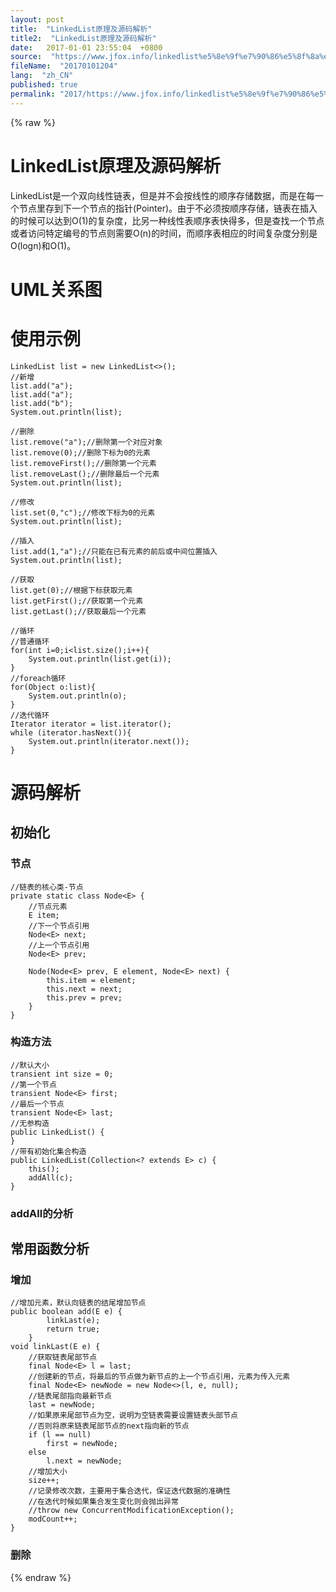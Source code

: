 ```yaml
---
layout: post
title:  "LinkedList原理及源码解析"
title2:  "LinkedList原理及源码解析"
date:   2017-01-01 23:55:04  +0800
source:  "https://www.jfox.info/linkedlist%e5%8e%9f%e7%90%86%e5%8f%8a%e6%ba%90%e7%a0%81%e8%a7%a3%e6%9e%90.html"
fileName:  "20170101204"
lang:  "zh_CN"
published: true
permalink: "2017/https://www.jfox.info/linkedlist%e5%8e%9f%e7%90%86%e5%8f%8a%e6%ba%90%e7%a0%81%e8%a7%a3%e6%9e%90.html"
---
```

{% raw %}
# LinkedList原理及源码解析 


LinkedList是一个双向线性链表，但是并不会按线性的顺序存储数据，而是在每一个节点里存到下一个节点的指针(Pointer)。由于不必须按顺序存储，链表在插入的时候可以达到O(1)的复杂度，比另一种线性表顺序表快得多，但是查找一个节点或者访问特定编号的节点则需要O(n)的时间，而顺序表相应的时间复杂度分别是O(logn)和O(1)。

# UML关系图

# 使用示例

    LinkedList list = new LinkedList<>();
    //新增
    list.add("a");
    list.add("a");
    list.add("b");
    System.out.println(list);
    
    //删除
    list.remove("a");//删除第一个对应对象
    list.remove(0);//删除下标为0的元素
    list.removeFirst();//删除第一个元素
    list.removeLast();//删除最后一个元素
    System.out.println(list);
    
    //修改
    list.set(0,"c");//修改下标为0的元素
    System.out.println(list);
    
    //插入 
    list.add(1,"a");//只能在已有元素的前后或中间位置插入
    System.out.println(list);
    
    //获取
    list.get(0);//根据下标获取元素
    list.getFirst();//获取第一个元素
    list.getLast();//获取最后一个元素
    
    //循环
    //普通循环
    for(int i=0;i<list.size();i++){
        System.out.println(list.get(i));
    }
    //foreach循环
    for(Object o:list){
        System.out.println(o);
    }
    //迭代循环
    Iterator iterator = list.iterator();
    while (iterator.hasNext()){
        System.out.println(iterator.next());
    }

# 源码解析

## 初始化

### 节点

    //链表的核心类-节点
    private static class Node<E> {
        //节点元素
        E item;
        //下一个节点引用
        Node<E> next;
        //上一个节点引用
        Node<E> prev;
    
        Node(Node<E> prev, E element, Node<E> next) {
            this.item = element;
            this.next = next;
            this.prev = prev;
        }
    }

### 构造方法

    //默认大小
    transient int size = 0;
    //第一个节点
    transient Node<E> first;
    //最后一个节点
    transient Node<E> last;
    //无参构造
    public LinkedList() {
    }
    //带有初始化集合构造
    public LinkedList(Collection<? extends E> c) {
        this();
        addAll(c);
    }

### addAll的分析

## 常用函数分析

### 增加

    //增加元素，默认向链表的结尾增加节点
    public boolean add(E e) {
            linkLast(e);
            return true;
        }
    void linkLast(E e) {
        //获取链表尾部节点
        final Node<E> l = last;
        //创建新的节点，将最后的节点做为新节点的上一个节点引用，元素为传入元素
        final Node<E> newNode = new Node<>(l, e, null);
        //链表尾部指向最新节点
        last = newNode;
        //如果原来尾部节点为空，说明为空链表需要设置链表头部节点
        //否则将原来链表尾部节点的next指向新的节点
        if (l == null)
            first = newNode;
        else
            l.next = newNode;
        //增加大小
        size++;
        //记录修改次数，主要用于集合迭代，保证迭代数据的准确性
        //在迭代时候如果集合发生变化则会抛出异常
        //throw new ConcurrentModificationException();
        modCount++;
    }

### 删除
{% endraw %}
